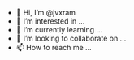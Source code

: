 - 👋 Hi, I’m @jvxram
- 👀 I’m interested in ...
- 🌱 I’m currently learning ...
- 💞️ I’m looking to collaborate on ...
- 📫 How to reach me ...

<!---
jvxram/jvxram is a ✨ special ✨ repository because its `README.md` (this file) appears on your GitHub profile.
You can click the Preview link to take a look at your changes.
--->
